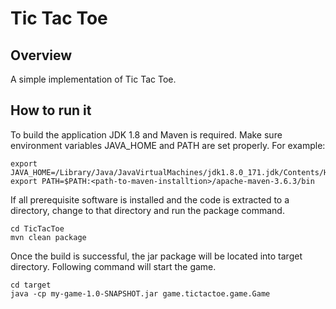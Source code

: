 # Tic Tac Toe

## Overview

A simple implementation of Tic Tac Toe.

## How to run it
To build the application JDK 1.8 and Maven is required.
Make sure environment variables JAVA_HOME and PATH are set properly.
For example:
```
export JAVA_HOME=/Library/Java/JavaVirtualMachines/jdk1.8.0_171.jdk/Contents/Home
export PATH=$PATH:<path-to-maven-installtion>/apache-maven-3.6.3/bin
```
If all prerequisite software is installed and the code is extracted to a directory, change to that directory and run the package command.
```
cd TicTacToe
mvn clean package
```
Once the build is successful, the jar package will be located into target directory. Following command will start the game.
```
cd target
java -cp my-game-1.0-SNAPSHOT.jar game.tictactoe.game.Game
```
